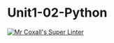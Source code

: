 # Unit1-02-Python
[![Mr Coxall's Super Linter](https://github.com/ICS3U-C-Programming-TonyT/Unit1-02-Python/workflows/Mr%20Coxall's%20Super%20Linter/badge.svg)](https://github.com/ICS3U-C-Programming-TonyT/Unit1-02-Python/actions/)

